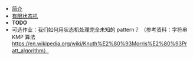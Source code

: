 - [简介](./index)
- [有限状态机](./browser/fsm)
- **TODO**
- 可选作业：我们如何用状态机处理完全未知的 pattern？ （参考资料：字符串 KMP 算法 https://en.wikipedia.org/wiki/Knuth%E2%80%93Morris%E2%80%93Pratt_algorithm）
